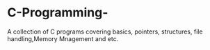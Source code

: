 # C-Programming-
A collection of C programs covering basics, pointers, structures, file handling,Memory Mnagement and etc.
